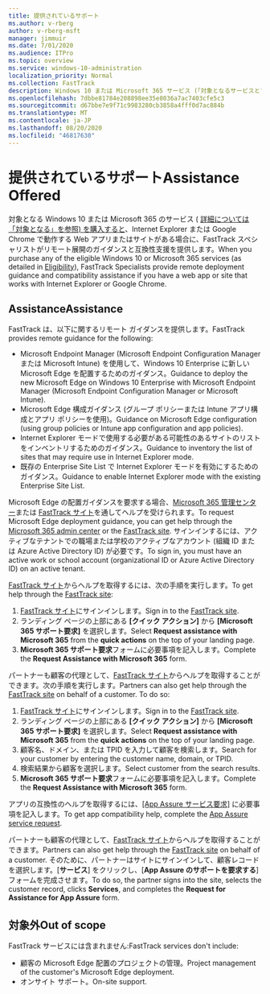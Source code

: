 ```yaml
---
title: 提供されているサポート
ms.author: v-rberg
author: v-rberg-msft
manager: jimmuir
ms.date: 7/01/2020
ms.audience: ITPro
ms.topic: overview
ms.service: windows-10-administration
localization_priority: Normal
ms.collection: FastTrack
description: Windows 10 または Microsoft 365 サービス (「対象となるサービスとプラン」の詳細を参照) を購入すると、Internet Explorer または Google Chrome で動作する Web アプリまたはサイトがある場合に、FastTrack スペシャリストがリモート配置ガイダンスと互換性の支援を提供します。
ms.openlocfilehash: 7dbbe81784e208898ee35e8036a7ac7403cfe5c3
ms.sourcegitcommit: d67bbe7e9f71c9983280cb3858a4fff0d7ac884b
ms.translationtype: MT
ms.contentlocale: ja-JP
ms.lasthandoff: 08/20/2020
ms.locfileid: "46817630"
---
```

# <a name="assistance-offered"></a><span data-ttu-id="e1cd7-103">提供されているサポート</span><span class="sxs-lookup"><span data-stu-id="e1cd7-103">Assistance Offered</span></span>

<span data-ttu-id="e1cd7-104">対象となる Windows 10 または Microsoft 365 のサービス ( [詳細については「対象となる」を参照) を購入すると](eligibility.md)、Internet Explorer または Google Chrome で動作する Web アプリまたはサイトがある場合に、FastTrack スペシャリストがリモート展開のガイダンスと互換性支援を提供します。</span><span class="sxs-lookup"><span data-stu-id="e1cd7-104">When you purchase any of the eligible Windows 10 or Microsoft 365 services (as detailed in [Eligibility](eligibility.md)), FastTrack Specialists provide remote deployment guidance and compatibility assistance if you have a web app or site that works with Internet Explorer or Google Chrome.</span></span> 

## <a name="assistance"></a><span data-ttu-id="e1cd7-105">Assistance</span><span class="sxs-lookup"><span data-stu-id="e1cd7-105">Assistance</span></span>

<span data-ttu-id="e1cd7-106">FastTrack は、以下に関するリモート ガイダンスを提供します。</span><span class="sxs-lookup"><span data-stu-id="e1cd7-106">FastTrack provides remote guidance for the following:</span></span>
- <span data-ttu-id="e1cd7-107">Microsoft Endpoint Manager (Microsoft Endpoint Configuration Manager または Microsoft Intune) を使用して、Windows 10 Enterprise に新しい Microsoft Edge を配置するためのガイダンス。</span><span class="sxs-lookup"><span data-stu-id="e1cd7-107">Guidance to deploy the new Microsoft Edge on Windows 10 Enterprise with Microsoft Endpoint Manager (Microsoft Endpoint Configuration Manager or Microsoft Intune).</span></span>
- <span data-ttu-id="e1cd7-108">Microsoft Edge 構成ガイダンス (グループ ポリシーまたは Intune アプリ構成とアプリ ポリシーを使用)。</span><span class="sxs-lookup"><span data-stu-id="e1cd7-108">Guidance on Microsoft Edge configuration (using group policies or Intune app configuration and app policies).</span></span>
- <span data-ttu-id="e1cd7-109">Internet Explorer モードで使用する必要がある可能性のあるサイトのリストをインベントリするためのガイダンス。</span><span class="sxs-lookup"><span data-stu-id="e1cd7-109">Guidance to inventory the list of sites that may require use in Internet Explorer mode.</span></span>
- <span data-ttu-id="e1cd7-110">既存の Enterprise Site List で Internet Explorer モードを有効にするためのガイダンス。</span><span class="sxs-lookup"><span data-stu-id="e1cd7-110">Guidance to enable Internet Explorer mode with the existing Enterprise Site List.</span></span>

<span data-ttu-id="e1cd7-111">Microsoft Edge の配置ガイダンスを要求する場合、[Microsoft 365 管理センター](https://go.microsoft.com/fwlink/?linkid=2032704)または [FastTrack サイト](https://go.microsoft.com/fwlink/?linkid=780698)を通してヘルプを受けられます。</span><span class="sxs-lookup"><span data-stu-id="e1cd7-111">To request Microsoft Edge deployment guidance, you can get help through the [Microsoft 365 admin center](https://go.microsoft.com/fwlink/?linkid=2032704) or the [FastTrack site](https://go.microsoft.com/fwlink/?linkid=780698).</span></span> <span data-ttu-id="e1cd7-112">サインインするには、アクティブなテナントでの職場または学校のアクティブなアカウント (組織 ID または Azure Active Directory ID) が必要です。</span><span class="sxs-lookup"><span data-stu-id="e1cd7-112">To sign in, you must have an active work or school account (organizational ID or Azure Active Directory ID) on an active tenant.</span></span> 

<span data-ttu-id="e1cd7-113">[FastTrack サイト](https://go.microsoft.com/fwlink/?linkid=780698)からヘルプを取得するには、次の手順を実行します。</span><span class="sxs-lookup"><span data-stu-id="e1cd7-113">To get help through the [FastTrack site](https://go.microsoft.com/fwlink/?linkid=780698):</span></span> 
1.    <span data-ttu-id="e1cd7-114">[FastTrack サイト](https://go.microsoft.com/fwlink/?linkid=780698)にサインインします。</span><span class="sxs-lookup"><span data-stu-id="e1cd7-114">Sign in to the [FastTrack site](https://go.microsoft.com/fwlink/?linkid=780698).</span></span> 
2.    <span data-ttu-id="e1cd7-115">ランディング ページの上部にある **[クイック アクション]** から **[Microsoft 365 サポート要求]** を選択します。</span><span class="sxs-lookup"><span data-stu-id="e1cd7-115">Select **Request assistance with Microsoft 365** from the **quick actions** on the top of your landing page.</span></span>
3.    <span data-ttu-id="e1cd7-116">**Microsoft 365 サポート要求**フォームに必要事項を記入します。</span><span class="sxs-lookup"><span data-stu-id="e1cd7-116">Complete the **Request Assistance with Microsoft 365** form.</span></span>
  
<span data-ttu-id="e1cd7-p102">パートナーも顧客の代理として、[FastTrack サイト](https://go.microsoft.com/fwlink/?linkid=780698)からヘルプを取得することができます。次の手順を実行します。</span><span class="sxs-lookup"><span data-stu-id="e1cd7-p102">Partners can also get help through the [FastTrack site](https://go.microsoft.com/fwlink/?linkid=780698) on behalf of a customer. To do so:</span></span>
1.    <span data-ttu-id="e1cd7-119">[FastTrack サイト](https://go.microsoft.com/fwlink/?linkid=780698)にサインインします。</span><span class="sxs-lookup"><span data-stu-id="e1cd7-119">Sign in to the [FastTrack site](https://go.microsoft.com/fwlink/?linkid=780698).</span></span> 
2.    <span data-ttu-id="e1cd7-120">ランディング ページの上部にある **[クイック アクション]** から **[Microsoft 365 サポート要求]** を選択します。</span><span class="sxs-lookup"><span data-stu-id="e1cd7-120">Select **Request assistance with Microsoft 365** from the **quick actions** on the top of your landing page.</span></span>
3.    <span data-ttu-id="e1cd7-121">顧客名、ドメイン、または TPID を入力して顧客を検索します。</span><span class="sxs-lookup"><span data-stu-id="e1cd7-121">Search for your customer by entering the customer name, domain, or TPID.</span></span>
4.    <span data-ttu-id="e1cd7-122">検索結果から顧客を選択します。</span><span class="sxs-lookup"><span data-stu-id="e1cd7-122">Select customer from the search results.</span></span>
5.    <span data-ttu-id="e1cd7-123">**Microsoft 365 サポート要求**フォームに必要事項を記入します。</span><span class="sxs-lookup"><span data-stu-id="e1cd7-123">Complete the **Request Assistance with Microsoft 365** form.</span></span>
 
<span data-ttu-id="e1cd7-124">アプリの互換性のヘルプを取得するには、[[App Assure サービス要求]](https://go.microsoft.com/fwlink/?linkid=2022721) に必要事項を記入します。</span><span class="sxs-lookup"><span data-stu-id="e1cd7-124">To get app compatibility help, complete the [App Assure service request](https://go.microsoft.com/fwlink/?linkid=2022721).</span></span>

<span data-ttu-id="e1cd7-125">パートナーも顧客の代理として、[FastTrack サイト](https://go.microsoft.com/fwlink/?linkid=780698)からヘルプを取得することができます。</span><span class="sxs-lookup"><span data-stu-id="e1cd7-125">Partners can also get help through the [FastTrack site](https://go.microsoft.com/fwlink/?linkid=780698) on behalf of a customer.</span></span> <span data-ttu-id="e1cd7-126">そのために、パートナーはサイトにサインインして、顧客レコードを選択します。[**サービス**] をクリックし、[**App Assure のサポートを要求する**] フォームを完成させます。</span><span class="sxs-lookup"><span data-stu-id="e1cd7-126">To do so, the partner signs into the site, selects the customer record, clicks **Services**, and completes the **Request for Assistance for App Assure** form.</span></span>

## <a name="out-of-scope"></a><span data-ttu-id="e1cd7-127">対象外</span><span class="sxs-lookup"><span data-stu-id="e1cd7-127">Out of scope</span></span>

<span data-ttu-id="e1cd7-128">FastTrack サービスには含まれません:</span><span class="sxs-lookup"><span data-stu-id="e1cd7-128">FastTrack services don't include:</span></span>
- <span data-ttu-id="e1cd7-129">顧客の Microsoft Edge 配置のプロジェクトの管理。</span><span class="sxs-lookup"><span data-stu-id="e1cd7-129">Project management of the customer's Microsoft Edge deployment.</span></span>
- <span data-ttu-id="e1cd7-130">オンサイト サポート。</span><span class="sxs-lookup"><span data-stu-id="e1cd7-130">On-site support.</span></span>

